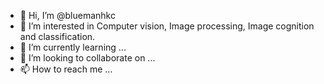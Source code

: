 - 👋 Hi, I’m @bluemanhkc
- 👀 I’m interested in Computer vision, Image processing, Image cognition and classification.
- 🌱 I’m currently learning ...
- 💞️ I’m looking to collaborate on ...
- 📫 How to reach me ...

<!---
bluemanhkc/bluemanhkc is a ✨ special ✨ repository because its `README.md` (this file) appears on your GitHub profile.
You can click the Preview link to take a look at your changes.
--->
